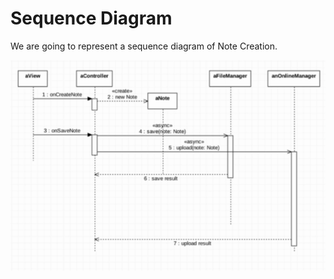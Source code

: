 # Sequence Diagram
We are going to represent a sequence diagram of Note Creation. 

![seq](./images/seq.png)
